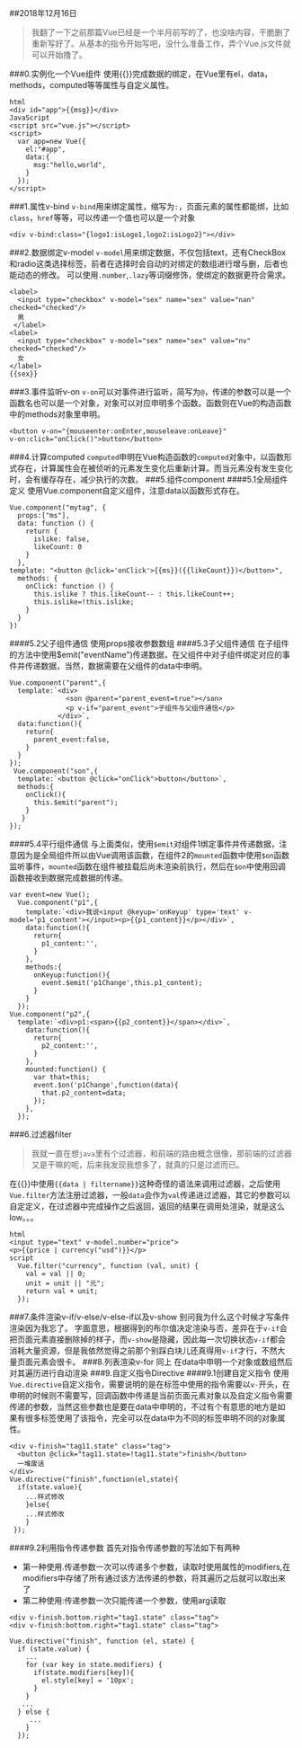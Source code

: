 ##2018年12月16日
> 我翻了一下之前那篇Vue已经是一个半月前写的了，也没啥内容，干脆删了重新写好了。从基本的指令开始写吧，没什么准备工作，弄个Vue.js文件就可以开始撸了。

###0.实例化一个Vue组件
使用{{}}完成数据的绑定，在Vue里有el，data，methods，computed等等属性与自定义属性。
~~~
html
<div id="app">{{msg}}</div>
JavaScript
<script src="vue.js"></script>
<script>
  var app=new Vue({
    el:"#app",
    data:{
      msg:"hello,world",
    }
  });
</script>
~~~
###1.属性v-bind
`v-bind`用来绑定属性，缩写为`:`，页面元素的属性都能绑，比如`class`，`href`等等，可以传递一个值也可以是一个对象
~~~
<div v-bind:class="{logo1:isLogo1,logo2:isLogo2}"></div>
~~~
###2.数据绑定v-model
`v-model`用来绑定数据，不仅包括text，还有CheckBox和radio这类选择标签，前者在选择时会自动的对绑定的数组进行增与删，后者也能动态的修改。
可以使用`.number`,`.lazy`等词缀修饰，使绑定的数据更符合需求。
~~~
<label>
  <input type="checkbox" v-model="sex" name="sex" value="nan" checked="checked"/>
  男
 </label>
<label>
  <input type="checkbox" v-model="sex" name="sex" value="nv" checked="checked"/>
  女
</label>
{{sex}}
~~~
###3.事件监听v-on
`v-on`可以对事件进行监听，简写为`@`，传递的参数可以是一个函数名也可以是一个对象，对象可以对应申明多个函数。函数则在Vue的构造函数中的methods对象里申明。
~~~
<button v-on="{mouseenter:onEnter,mouseleave:onLeave}" 
v-on:click="onClick()">button</button>
~~~
###4.计算computed
`computed`申明在Vue构造函数的`computed`对象中，以函数形式存在，计算属性会在被侦听的元素发生变化后重新计算。而当元素没有发生变化时，会有缓存存在，减少执行的次数。
###5.组件component
####5.1全局组件定义
使用Vue.component自定义组件，注意data以函数形式存在。
~~~
Vue.component("mytag", {
  props:["ms"],
  data: function () {
    return {
      islike: false,
      likeCount: 0
    }
  },
template: "<button @click='onClick'>{{ms}}({{likeCount}})</button>",
  methods: {
    onClick: function () {
      this.islike ? this.likeCount-- : this.likeCount++;
      this.islike=!this.islike;
    }
  }
})
~~~
####5.2父子组件通信
使用props接收参数数组
####5.3子父组件通信
在子组件的方法中使用$emit("eventName")传递数据，在父组件中对子组件绑定对应的事件并传递数据，当然，数据需要在父组件的data中申明。
~~~
Vue.component("parent",{
  template:`<div>
              <son @parent="parent_event=true"></son>
              <p v-if="parent_event">子组件与父组件通信</p>
            </div>`,
  data:function(){
    return{
      parent_event:false,
    }
  }
});
 Vue.component("son",{
  template:`<button @click="onClick">button</button>`,
  methods:{
    onClick(){
      this.$emit("parent");
    }
   }
});
~~~
####5.4平行组件通信
与上面类似，使用`$emit`对组件1绑定事件并传递数据，注意因为是全局组件所以由Vue调用该函数，在组件2的`mounted`函数中使用`$on`函数监听事件，`mounted`函数在组件被挂载后尚未渲染前执行，然后在`$on`中使用回调函数接收到数据完成数据的传递。
~~~
var event=new Vue();
  Vue.component("p1",{
    template:`<div>我说<input @keyup='onKeyup' type='text' v-model='p1_content'></input><p>{{p1_content}}</p></div>`,
    data:function(){
      return{
        p1_content:'',
      }
    },
    methods:{
      onKeyup:function(){
        event.$emit('p1Change',this.p1_content);
      }
    }
  });
Vue.component("p2",{
  template:`<div>p1:<span>{{p2_content}}</span></div>`,
    data:function(){
      return{
        p2_content:'',
      }
    },
    mounted:function() {
      var that=this;
      event.$on('p1Change',function(data){
        that.p2_content=data;
      });
    },
  });
~~~
###6.过滤器filter
> 我就一直在想`java`里有个过滤器，和前端的路由概念很像，那前端的过滤器又是干嘛的呢，后来我发现我想多了，就真的只是过滤而已。

在{{}}中使用`{{data | filtername}}`这种奇怪的语法来调用过滤器，之后使用`Vue.filter`方法注册过滤器，一般`data`会作为`val`传递进过滤器，其它的参数可以自定定义，在过滤器中完成操作之后返回，返回的结果在调用处渲染，就是这么low。。。
~~~
html
<input type="text" v-model.number="price">
<p>{{price | currency("usd")}}</p>
script
  Vue.filter("currency", function (val, unit) {
    val = val || 0;
    unit = unit || "元";
    return val + unit;
  });
~~~
###7.条件渲染v-if/v-else/v-else-if以及v-show
别问我为什么这个时候才写条件渲染因为我忘了。
字面意思，根据得到的布尔值决定渲染与否，差异在于`v-if`会把页面元素直接删除掉的样子，而`v-show`是隐藏，因此每一次切换状态`v-if`都会消耗大量资源，但是我依然觉得之前那个别踩白块儿还真得用`v-if`才行，不然大量页面元素会很卡。
###8.列表渲染v-for
同上
在data中申明一个对象或数组然后对其遍历进行自动渲染
###9.自定义指令Directive
####9.1创建自定义指令
使用`Vue.directive`自定义指令，需要说明的是在标签中使用的指令需要以`v-`开头，在申明的时候则不需要写，回调函数中传递是当前页面元素对象以及自定义指令需要传递的参数，当然这些参数也是要在data中申明的，不过有个有意思的地方是如果有很多标签使用了该指令，完全可以在data中为不同的标签申明不同的对象属性。
~~~
<div v-finish="tag11.state" class="tag">
  <button @click="tag11.state=!tag11.state">finish</button>
  一堆废话
</div>
Vue.directive("finish",function(el,state){
  if(state.value){
    ...样式修改
    }else{
    ...样式修改
    }
 });
~~~
####9.2利用指令传递参数
首先对指令传递参数的写法如下有两种
- 第一种使用.传递参数一次可以传递多个参数，读取时使用属性的modifiers,在modifiers中存储了所有通过该方法传递的参数，将其遍历之后就可以取出来了
- 第二种使用:传递参数一次只能传递一个参数，使用arg读取
~~~
<div v-finish.bottom.right="tag1.state" class="tag">
<div v-finish:bottom.right="tag1.state" class="tag">

Vue.directive("finish", function (el, state) {
  if (state.value) {
    ...
    for (var key in state.modifiers) {
      if(state.modifiers[key]){
        el.style[key] = '10px';
      }
    }
   ...
  } else {
     ...
    }
  });
~~~
